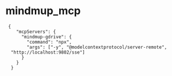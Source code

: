 # mindmup_mcp


```commandline
 {
    "mcpServers": {
      "mindmup-gdrive": {
        "command": "npx",
        "args": ["-y", "@modelcontextprotocol/server-remote",
  "http://localhost:9802/sse"]
      }
    }
  }

```